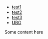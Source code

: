 * [test1](test1)
* [test2](test2)
* [test3](test3)
* [UBO](https://www.univ-brest.fr/)
  
Some content here
